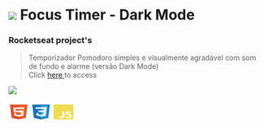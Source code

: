#  <img src="https://user-images.githubusercontent.com/77073426/168442787-7e0caf42-7af0-437b-827f-ee0b5ef85536.png" width="40px"> Focus Timer - Dark Mode 
### Rocketseat  project's
> Temporizador Pomodoro simples e visualmente agradável com som de fundo e alarme (versão Dark Mode) <br/>
Click <a href="https://fernandabitten.github.io/focus-timer-dark-mode/">here </a>  to access <br/>


<img src="https://user-images.githubusercontent.com/77073426/174451195-047960aa-0992-47d1-8718-3be05cff7d78.png" width="450px">

<div style="display: inline_block"><br>
  <img align="center" alt="Fer-HTML" height="30" width="40" src="https://raw.githubusercontent.com/devicons/devicon/master/icons/html5/html5-original.svg">
  <img align="center" alt="Fer-CSS" height="30" width="40" src="https://raw.githubusercontent.com/devicons/devicon/master/icons/css3/css3-original.svg">
   <img align="center" alt="Fer-Js" height="30" width="40" src="https://raw.githubusercontent.com/devicons/devicon/master/icons/javascript/javascript-plain.svg">
</div>

